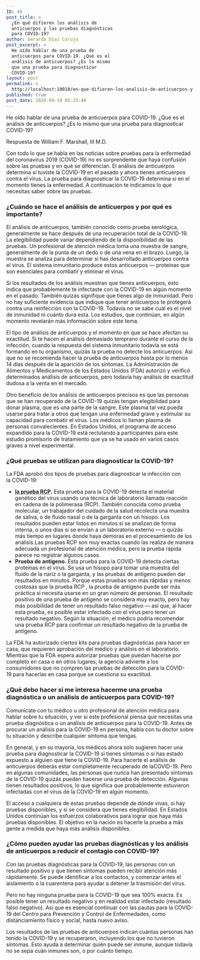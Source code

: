 ```yaml
---
ID: 49
post_title: >
  ¿En qué difieren los análisis de
  anticuerpos y las pruebas diagnósticas
  para COVID-19?
author: Gerardo Diaz Corujo
post_excerpt: >
  He oído hablar de una prueba de
  anticuerpos para COVID-19. ¿Qué es el
  análisis de anticuerpos? ¿Es lo mismo
  que una prueba para diagnosticar
  COVID-19?
layout: post
permalink: >
  http://localhost:10010/en-que-difieren-los-analisis-de-anticuerpos-y-las-pruebas-diagnosticas-para-covid-19/
published: true
post_date: 2020-09-19 05:25:40
---
```

<!-- wp:paragraph {"className":"solosoe-blog-intro"} -->
<p class="solosoe-blog-intro">He oído hablar de una prueba de anticuerpos para COVID-19. ¿Qué es el análisis de anticuerpos? ¿Es lo mismo que una prueba para diagnosticar COVID-19?</p>
<!-- /wp:paragraph -->

<!-- wp:paragraph -->
<p>Respuesta de William F. Marshall, III M.D.</p>
<!-- /wp:paragraph -->

<!-- wp:paragraph -->
<p>Con todo lo que se habla en las noticias sobre pruebas para la enfermedad del coronavirus 2019 (COVID-19) no es sorprendente que haya confusión sobre las pruebas y en qué se diferencian. El análisis de anticuerpos determina si tuviste la&nbsp;COVID-19&nbsp;en el pasado y ahora tienes anticuerpos contra el virus. La prueba para diagnosticar la&nbsp;COVID-19&nbsp;determina si en el momento tienes la enfermedad. A continuación te indicamos lo que necesitas saber sobre las pruebas.</p>
<!-- /wp:paragraph -->

<!-- wp:heading {"level":3} -->
<h3>¿Cuándo se hace el análisis de anticuerpos y por qué es importante?</h3>
<!-- /wp:heading -->

<!-- wp:paragraph -->
<p>El análisis de anticuerpos, también conocido como prueba serológica, generalmente se hace después de una recuperación total de la&nbsp;COVID-19. La elegibilidad puede variar dependiendo de la disponibilidad de las pruebas. Un profesional de atención médica toma una muestra de sangre, generalmente de la punta de un dedo o de una vena en el brazo. Luego, la muestra se analiza para determinar si has desarrollado anticuerpos contra el virus. El sistema inmunitario produce estos anticuerpos — proteínas que son esenciales para combatir y eliminar el virus.</p>
<!-- /wp:paragraph -->

<!-- wp:paragraph -->
<p>Si los resultados de los análisis muestran que tienes anticuerpos, esto indica que probablemente te infectaste con la&nbsp;COVID-19&nbsp;en algún momento en el pasado. También quizás signifique que tienes algo de inmunidad. Pero no hay suficiente evidencia que indique que tener anticuerpos te protegerá contra una reinfección con la&nbsp;COVID-19. Todavía no se sabe cuál es el nivel de inmunidad ni cuánto dura esta. Los estudios, que continúan, en algún momento revelarán más información sobre este tema.</p>
<!-- /wp:paragraph -->

<!-- wp:paragraph -->
<p>El tipo de análisis de anticuerpos y el momento en que se hace afectan su exactitud. Si te hacen el análisis demasiado temprano durante el curso de la infección, cuando la respuesta del sistema inmunitario todavía se está formando en tu organismo, quizás la prueba no detecte los anticuerpos. Así que no se recomienda hacer la prueba de anticuerpos hasta por lo menos 14 días después de la aparición de los síntomas. La Administración de Alimentos y Medicamentos de los Estados Unidos (FDA) autorizó y verificó determinados análisis de anticuerpos, pero todavía hay análisis de exactitud dudosa a la venta en el mercado.</p>
<!-- /wp:paragraph -->

<!-- wp:paragraph -->
<p>Otro beneficio de los análisis de anticuerpos precisos es que las personas que se han recuperado de la&nbsp;COVID-19&nbsp;quizás tengan elegibilidad para donar plasma, que es una parte de la sangre. Este plasma tal vez pueda usarse para tratar a otros que tengan una enfermedad grave y estimular su capacidad para combatir el virus. Los médicos lo llaman plasma de personas convalecientes. En Estados Unidos, el programa de acceso expandido para la&nbsp;COVID-19&nbsp;está reclutando a participantes para este estudio promisorio de tratamiento que ya se ha usado en varios casos graves a nivel experimental.</p>
<!-- /wp:paragraph -->

<!-- wp:heading {"level":3} -->
<h3>¿Qué pruebas se utilizan para diagnosticar la COVID-19?</h3>
<!-- /wp:heading -->

<!-- wp:paragraph -->
<p>La&nbsp;FDA&nbsp;aprobó dos tipos de pruebas para diagnosticar la infección con la&nbsp;COVID-19:</p>
<!-- /wp:paragraph -->

<!-- wp:list -->
<ul><li><strong><abbr title="prueba de la reacción en cadena de la polimerasa ">la prueba RCP</abbr>.</strong>&nbsp;Esta prueba para la&nbsp;COVID-19&nbsp;detecta el material genético del virus usando una técnica de laboratorio llamada reacción en cadena de la polimerasa (RCP). También conocida como prueba molecular, un trabajador del cuidado de la salud recolecta una muestra de saliva, o de fluido nasal o de la garganta con un hisopo. Los resultados pueden estar listos en minutos si se analizan de forma interna, o unos días si se envían a un laboratorio externo — o quizás más tiempo en lugares donde haya demoras en el procesamiento de los análisis.Las pruebas RCP&nbsp;son muy exactas cuando las realiza de manera adecuada un profesional de atención médica, pero la prueba rápida parece no registrar algunos casos.</li><li><strong>Prueba de antígeno.</strong>&nbsp;Esta prueba para la&nbsp;COVID-19&nbsp;detecta ciertas proteínas en el virus. Se usa un hisopo para tomar una muestra del fluido de la nariz o la garganta, y las pruebas de antígeno pueden dar resultados en minutos. Porque estas pruebas son más rápidas y menos costosas que la&nbsp;prueba RCP&nbsp;, la prueba de antígeno puede ser más práctica si necesita usarse en un gran número de personas. El resultado positivo de una prueba de antígeno se considera muy exacto, pero hay más posibilidad de tener un resultado falso negativo — así que, al hacer esta prueba, es posible estar infectado con el virus pero tener un resultado negativo. Según la situación, el médico podría recomendar una&nbsp;prueba RCP&nbsp;para confirmar un resultado negativo de la prueba de antígeno.</li></ul>
<!-- /wp:list -->

<!-- wp:paragraph -->
<p>La&nbsp;FDA&nbsp;ha autorizado ciertos kits para pruebas diagnósticas para hacer en casa, que requieren aprobación del médico y análisis en el laboratorio. Mientras que la&nbsp;FDA&nbsp;espera autorizar pruebas que puedan hacerse por completo en casa o en otros lugares, la agencia advierte a los consumidores que no compren las pruebas de detección para la&nbsp;COVID-19&nbsp;para hacerlas en casa porque se cuestiona su exactitud.</p>
<!-- /wp:paragraph -->

<!-- wp:heading {"level":3} -->
<h3>¿Qué debo hacer si me interesa hacerme una prueba diagnóstica o un análisis de anticuerpos para COVID-19?</h3>
<!-- /wp:heading -->

<!-- wp:paragraph -->
<p>Comunícate con tu médico u otro profesional de atención médica para hablar sobre tu situación, y ver si este profesional piensa que necesitas una prueba diagnóstica o un análisis de anticuerpos para la&nbsp;COVID-19. Antes de procurar un análisis para la&nbsp;COVID-19&nbsp;en persona, habla con tu doctor sobre tu situación y describe cualquier síntoma que tengas.</p>
<!-- /wp:paragraph -->

<!-- wp:paragraph -->
<p>En general, y en su mayoría, los médicos ahora solo sugieren hacer una prueba para diagnosticar la&nbsp;COVID-19&nbsp;si tienes síntomas o si has estado expuesto a alguien que tiene la&nbsp;COVID-19. Para hacerte el análisis de anticuerpos deberás estar completamente recuperado de laCOVID-19. Pero en algunas comunidades, las personas que nunca han presentado síntomas de la&nbsp;COVID-19&nbsp;quizás puedan hacerse una prueba de detección. Algunas tienen resultados positivos, lo que significa que probablemente estuvieron infectadas con el virus de la&nbsp;COVID-19&nbsp;en algún momento.</p>
<!-- /wp:paragraph -->

<!-- wp:paragraph -->
<p>El acceso a cualquiera de estas pruebas depende de dónde vivas, si hay pruebas disponibles, y si se considera que tienes elegibilidad. En Estados Unidos continúan los esfuerzos colaborativos para lograr que haya más pruebas disponibles. El objetivo en la nación es hacerle la prueba a más gente a medida que haya más análisis disponibles.</p>
<!-- /wp:paragraph -->

<!-- wp:heading {"level":3} -->
<h3>¿Cómo pueden ayudar las pruebas diagnósticas y los análisis de anticuerpos a reducir el contagio con COVID-19?</h3>
<!-- /wp:heading -->

<!-- wp:paragraph -->
<p>Con las pruebas diagnósticas para la&nbsp;COVID-19, las personas con un resultado positivo y que tienen síntomas pueden recibir atención más rápidamente. Se puede identificar a los contactos, y comenzar antes el aislamiento o la cuarentena para ayudar a detener la trasmisión del virus.</p>
<!-- /wp:paragraph -->

<!-- wp:paragraph -->
<p>Pero no hay ninguna prueba para la&nbsp;COVID-19&nbsp;que sea 100% exacta. Es posible tener un resultado negativo y en realidad estar infectado (resultado falso negativo). Así que es esencial continuar con las pautas para la&nbsp;COVID-19&nbsp;del Centro para Prevención y Control de Enfermedades, como distanciamiento físico y social, hasta nuevo aviso.</p>
<!-- /wp:paragraph -->

<!-- wp:paragraph -->
<p>Los resultados de las pruebas de anticuerpos indican cuántas personas han tenido la&nbsp;COVID-19&nbsp;y se recuperaron, incluyendo los que no tuvieron síntomas. Esto ayuda a determinar quién puede ser inmune, aunque todavía no se sepa cuán inmunes son, o por cuánto tiempo.</p>
<!-- /wp:paragraph -->